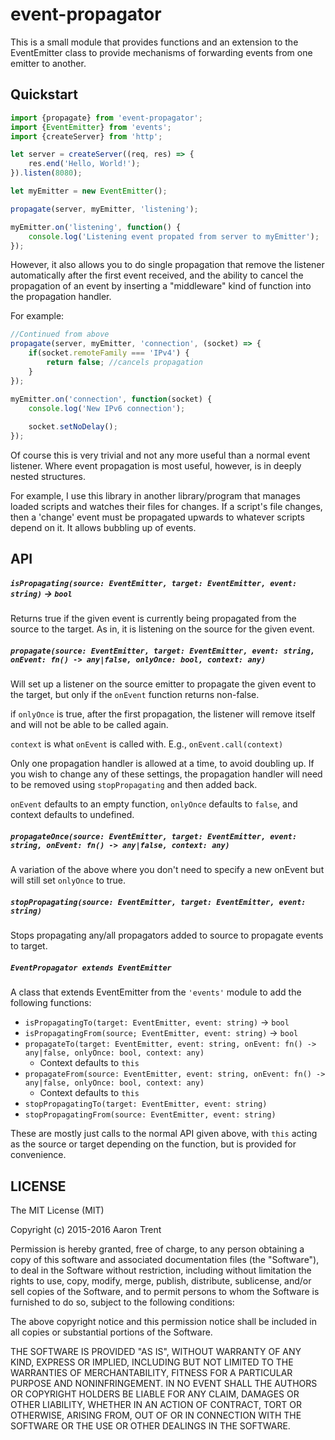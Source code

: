 event-propagator
================

This is a small module that provides functions and an extension to the EventEmitter class to provide mechanisms of forwarding events from one emitter to another.

## Quickstart

```javascript
import {propagate} from 'event-propagator';
import {EventEmitter} from 'events';
import {createServer} from 'http';

let server = createServer((req, res) => {
    res.end('Hello, World!');
}).listen(8080);

let myEmitter = new EventEmitter();

propagate(server, myEmitter, 'listening');

myEmitter.on('listening', function() {
    console.log('Listening event propated from server to myEmitter');
});
```

However, it also allows you to do single propagation that remove the listener automatically after the first event received, and the ability to cancel the propagation of an event by inserting a "middleware" kind of function into the propagation handler.

For example:
```javascript
//Continued from above
propagate(server, myEmitter, 'connection', (socket) => {
    if(socket.remoteFamily === 'IPv4') {
        return false; //cancels propagation
    }
});

myEmitter.on('connection', function(socket) {
    console.log('New IPv6 connection');
    
    socket.setNoDelay();
});
```

Of course this is very trivial and not any more useful than a normal event listener. Where event propagation is most useful, however, is in deeply nested structures.

For example, I use this library in another library/program that manages loaded scripts and watches their files for changes. If a script's file changes, then a 'change' event must be propagated upwards to whatever scripts depend on it. It allows bubbling up of events.
 
 
## API

##### `isPropagating(source: EventEmitter, target: EventEmitter, event: string)` -> `bool`

Returns true if the given event is currently being propagated from the source to the target. As in, it is listening on the source for the given event.

##### `propagate(source: EventEmitter, target: EventEmitter, event: string, onEvent: fn() -> any|false, onlyOnce: bool, context: any)`

Will set up a listener on the source emitter to propagate the given event to the target, but only if the `onEvent` function returns non-false.

if `onlyOnce` is true, after the first propagation, the listener will remove itself and will not be able to be called again.

`context` is what `onEvent` is called with. E.g., `onEvent.call(context)`

Only one propagation handler is allowed at a time, to avoid doubling up. If you wish to change any of these settings, the propagation handler will need to be removed using `stopPropagating` and then added back.

`onEvent` defaults to an empty function, `onlyOnce` defaults to `false`, and context defaults to undefined.

##### `propagateOnce(source: EventEmitter, target: EventEmitter, event: string, onEvent: fn() -> any|false, context: any)`

A variation of the above where you don't need to specify a new onEvent but will still set `onlyOnce` to true.

##### `stopPropagating(source: EventEmitter, target: EventEmitter, event: string)`

Stops propagating any/all propagators added to source to propagate events to target.

##### `EventPropagator extends EventEmitter`

A class that extends EventEmitter from the `'events'` module to add the following functions:

* `isPropagatingTo(target: EventEmitter, event: string)` -> `bool`
* `isPropagatingFrom(source; EventEmitter, event: string)` -> `bool`
* `propagateTo(target: EventEmitter, event: string, onEvent: fn() -> any|false, onlyOnce: bool, context: any)`
    - Context defaults to `this`
* `propagateFrom(source: EventEmitter, event: string, onEvent: fn() -> any|false, onlyOnce: bool, context: any)`
    - Context defaults to `this`
* `stopPropagatingTo(target: EventEmitter, event: string)`
* `stopPropagatingFrom(source: EventEmitter, event: string)`

These are mostly just calls to the normal API given above, with `this` acting as the source or target depending on the function, but is provided for convenience.

## LICENSE

The MIT License (MIT)

Copyright (c) 2015-2016 Aaron Trent

Permission is hereby granted, free of charge, to any person obtaining a copy
of this software and associated documentation files (the "Software"), to deal
in the Software without restriction, including without limitation the rights
to use, copy, modify, merge, publish, distribute, sublicense, and/or sell
copies of the Software, and to permit persons to whom the Software is
furnished to do so, subject to the following conditions:

The above copyright notice and this permission notice shall be included in all
copies or substantial portions of the Software.

THE SOFTWARE IS PROVIDED "AS IS", WITHOUT WARRANTY OF ANY KIND, EXPRESS OR
IMPLIED, INCLUDING BUT NOT LIMITED TO THE WARRANTIES OF MERCHANTABILITY,
FITNESS FOR A PARTICULAR PURPOSE AND NONINFRINGEMENT. IN NO EVENT SHALL THE
AUTHORS OR COPYRIGHT HOLDERS BE LIABLE FOR ANY CLAIM, DAMAGES OR OTHER
LIABILITY, WHETHER IN AN ACTION OF CONTRACT, TORT OR OTHERWISE, ARISING FROM,
OUT OF OR IN CONNECTION WITH THE SOFTWARE OR THE USE OR OTHER DEALINGS IN THE
SOFTWARE.
